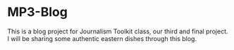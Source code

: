 # MP3-Blog
This is a blog project for Journalism Toolkit class, our third and final project. I will be sharing some authentic eastern dishes through this blog.

